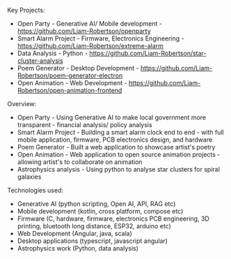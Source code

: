 Key Projects: 
- Open Party - Generative AI/ Mobile development - https://github.com/Liam-Robertson/openparty
- Smart Alarm Project - Firmware, Electronics Engineering - https://github.com/Liam-Robertson/extreme-alarm
- Data Analysis - Python - https://github.com/Liam-Robertson/star-cluster-analysis
- Poem Generator - Desktop Development - https://github.com/Liam-Robertson/poem-generator-electron
- Open Animation - Web Development - https://github.com/Liam-Robertson/open-animation-frontend

Overview: 
- Open Party - Using Generative AI to make local government more transparent - financial analysis/ policy analysis
- Smart Alarm Project - Building a smart alarm clock end to end - with full mobile application, firmware, PCB electronics design, and hardware
- Poem Generator - Built a web application to showcase artist's poetry
- Open Animation - Web application to open source animation projects - allowing artist's to collaborate on animation
- Astrophysics analysis - Using python to analyse star clusters for spiral galaxies

Technologies used: 
- Generative AI (python scripting, Open AI, API, RAG etc)
- Mobile development (kotlin, cross platform, compose etc)
- Firmware (C, hardware, firmware, electronics PCB engineering, 3D printing, bluetooth long distance, ESP32, arduino etc)
- Web Development (Angular, java, scala)
- Desktop applications (typescript, javascript angular)
- Astrophysics work (Python, data analysis) 

















